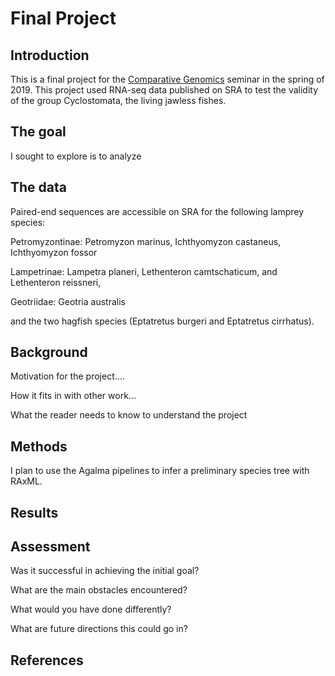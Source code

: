 # Final Project

## Introduction

This is a final project for the [Comparative Genomics](https://github.com/Yale-EEB723/syllabus) seminar in the spring of 2019. This project used RNA-seq data published on SRA to test the validity of the group Cyclostomata, the living jawless fishes. 

## The goal

I sought to explore is to analyze

## The data

Paired-end sequences are accessible on SRA for the following lamprey species:

Petromyzontinae: Petromyzon marinus, Ichthyomyzon castaneus, Ichthyomyzon fossor

Lampetrinae: Lampetra planeri, Lethenteron camtschaticum, and Lethenteron reissneri,

Geotriidae: Geotria australis

and the two hagfish species (Eptatretus burgeri and Eptatretus cirrhatus).




## Background

Motivation for the project....

How it fits in with other work...

What the reader needs to know to understand the project


## Methods
I plan to use the Agalma pipelines to infer a preliminary species tree with RAxML.

## Results


## Assessment

Was it successful in achieving the initial goal?

What are the main obstacles encountered?

What would you have done differently?

What are future directions this could go in?

## References
